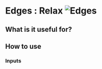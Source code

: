 # Edges : Relax ![Edges](https://img.shields.io/badge/Edges-37a573)

## What is it useful for?

## How to use
### Inputs